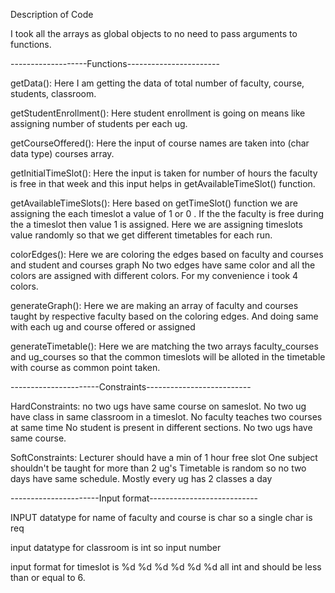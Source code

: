 Description of Code

I took all the arrays as global objects to no need to pass arguments to functions.

-------------------Functions-----------------------

getData(): Here I am getting the data of total number of faculty, course, students, classroom.

getStudentEnrollment(): Here student enrollment is going on means like assigning number of students per
                        each ug.

getCourseOffered(): Here the input of course names are taken into (char data type) courses array.

getInitialTimeSlot(): Here the input is taken for number of hours the faculty is free in that week and 
                      this input helps in getAvailableTimeSlot() function. 

getAvailableTimeSlots(): Here based on getTimeSlot() function we are assigning the each timeslot a value
                         of 1 or 0 . If the the faculty is free during the a timeslot then value 1 is 
                         assigned. Here we are assigning timeslots value randomly so that we get 
                         different timetables for each run.

colorEdges(): Here we are coloring the edges based on faculty and courses and student and courses graph
              No two edges have same color and all the colors are assigned with different colors.
              For my convenience i took 4 colors.

generateGraph(): Here we are making an array of faculty and courses taught by respective faculty
                 based on the coloring edges. And doing same with each ug and course offered or assigned

generateTimetable(): Here we are matching the two arrays faculty_courses and ug_courses so that the 
                     common timeslots will be alloted in the timetable with course as common point taken.

----------------------Constraints--------------------------

HardConstraints: no two ugs have same course on sameslot.
                 No two ug have class in same classroom in a timeslot.
                 No faculty teaches two courses at same time
                 No student is present in different sections.
                 No two ugs have same course.

SoftConstraints: Lecturer should have a min of 1 hour free slot
                 One subject shouldn't be taught for more than 2 ug's
                 Timetable is random so no two days have same schedule.
                 Mostly every ug has 2 classes a day

----------------------Input format---------------------------

INPUT datatype for name of faculty and course is char so a single char is req

input datatype for classroom is int so input number

input format for timeslot is %d %d %d %d %d %d all int and should be less than or equal to 6.
